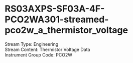 # RS03AXPS-SF03A-4F-PCO2WA301-streamed-pco2w_a_thermistor_voltage

Stream Type: Engineering<br>
Stream Content: Thermistor Voltage Data<br>
Instrument Group Code: PCO2W<br>
